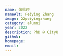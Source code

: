 ```yaml
---
name: 张佩迎
nameAlt: Peiying Zhang
image: 22peiyingzhang
category: alumni
year: 2022
description: PhD @ CityU
github: 
homepage: 
email: 
---
```


